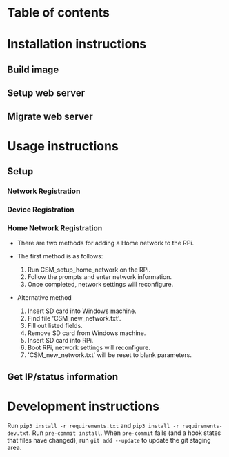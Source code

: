 # Table of contents

# Installation instructions
## Build image


## Setup web server


## Migrate web server


# Usage instructions
## Setup
### Network Registration


### Device Registration


### Home Network Registration
- There are two methods for adding a Home network to the RPi.
- The first method is as follows:
  1. Run CSM_setup_home_network on the RPi.
  2. Follow the prompts and enter network information.
  3. Once completed, network settings will reconfigure.

- Alternative method
  1. Insert SD card into Windows machine.
  2. Find file 'CSM_new_network.txt'.
  3. Fill out listed fields.
  4. Remove SD card from Windows machine.
  5. Insert SD card into RPi.
  6. Boot RPi, network settings will reconfigure.
  7. 'CSM_new_network.txt' will be reset to blank parameters.


## Get IP/status information


# Development instructions
Run `pip3 install -r requirements.txt` and `pip3 install -r requirements-dev.txt`.
Run `pre-commit install`.
When `pre-commit` fails (and a hook states that files have changed), run `git add --update` to update the git staging area.
